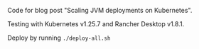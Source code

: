 Code for blog post "Scaling JVM deployments on Kubernetes".

Testing with Kubernetes v1.25.7 and Rancher Desktop v1.8.1.

Deploy by running `./deploy-all.sh`
